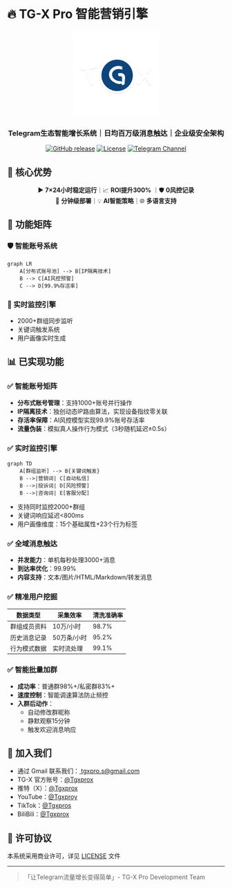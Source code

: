 # 🔥 TG-X Pro 智能营销引擎

<p align="center">
  <img src="docs/assets/tgx.svg" width="200" alt="TG-X Pro Logo">
</p>

<h3 align="center">Telegram生态智能增长系统｜日均百万级消息触达｜企业级安全架构</h3>

<div align="center">
  
[![GitHub release](https://img.shields.io/badge/Release-2.0.0-brightgreen)](https://github.com/yourrepo/tgx-pro/releases)
[![License](https://img.shields.io/badge/License-Commercial-blue)](LICENSE)
[![Telegram Channel](https://img.shields.io/badge/官方频道-@Tgxproc-blue?logo=telegram)](https://t.me/Tgxproc)

</div>

## 🌟 核心优势

<div align="center">

▶️ **7×24小时稳定运行**｜📈  **ROI提升300%** ｜🛡️ **0风控记录**  
🚀 **分钟级部署**｜💡 **AI智能策略**｜🌐 **多语言支持**

</div>

## 🧩 功能矩阵

### 🛡️ 智能账号系统
```mermaid
graph LR
    A[分布式账号池] --> B[IP隔离技术]
    B --> C[AI风控预警]
    C --> D[99.9%存活率]
```

### 📡 实时监控引擎
- 2000+群组同步监听
- 关键词触发系统
- 用户画像实时生成

## 📊 已实现功能

### ✅ 智能账号矩阵
- **分布式账号管理**：支持1000+账号并行操作
- **IP隔离技术**：独创动态IP路由算法，实现设备指纹零关联
- **存活率保障**：AI风控模型实现99.9%账号存活率
- **流量伪装**：模拟真人操作行为模式（3秒随机延迟±0.5s）

### ✅ 实时监控引擎
```mermaid
graph TD
    A[群组监听] --> B{关键词触发}
    B -->|营销词| C[自动私信]
    B -->|投诉词| D[风险预警]
    B -->|咨询词| E[客服分配]
```
- 支持同时监控2000+群组
- 关键词响应延迟<800ms
- 用户画像维度：15个基础属性+23个行为标签

### ✅ 全域消息触达
- **并发能力**：单机每秒处理3000+消息
- **到达率优化**：99.99%
- **内容支持**：文本/图片/HTML/Markdown/转发消息

### ✅ 精准用户挖掘
| 数据类型        | 采集效率      | 清洗准确率 |
|----------------|-------------|----------|
| 群组成员资料     | 10万/小时    | 98.7%    |
| 历史消息记录     | 50万条/小时  | 95.2%    |
| 行为模式数据     | 实时流处理    | 99.1%    |

### ✅ 智能批量加群
- **成功率**：普通群98%+/私密群83%+
- **速度控制**：智能调速算法防止频控
- **入群后动作**：
  - 自动修改群昵称
  - 静默观察15分钟
  - 触发欢迎消息响应

## 🤝 加入我们

- 通过 Gmail 联系我们：<a href="https://mail.google.com/mail/?view=cm&to=tgxpro.s@gmail.com&su=主题&body=正文">
 tgxpro.s@gmail.com
- TG-X 官方账号：<a href="https://t.me/Tgxprox" target="_blank" rel="noopener noreferrer">@Tgxprox</a>
- 推特（X）：<a href="https://x.com/Tgxprox" target="_blank" rel="noopener noreferrer">@Tgxprox</a>
- YouTube：<a href="https://youtube.com/@tgxproy?si=nSpwCm7ATv8ts9sQ" target="_blank" rel="noopener noreferrer">@Tgxproy</a>
- TikTok：<a href="https://www.tiktok.com/@tgxpros?_t=ZT-8unyEL8hVRW&_r=1" target="_blank" rel="noopener noreferrer">@Tgxpros</a>
- BiliBili：<a href="https://x.com/Tgxprox" target="_blank" rel="noopener noreferrer">@Tgxprox</a>
</a> 

## 📜 许可协议
本系统采用商业许可，详见 [LICENSE](LICENSE) 文件

---

> 「让Telegram流量增长变得简单」- TG-X Pro Development Team
